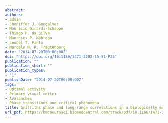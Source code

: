```yaml
---
abstract:
authors:
- admin
- Jheniffer J. Gonçalves
- Mauricio Girardi-Schappo
- Thiago P. da Silva
- Manasses P. Nóbrega
- Leonel T. Pinto
- Marcelo H. R. Tragtenberg
date: "2014-07-20T00:00:00Z"
doi: "https://doi.org/10.1186/1471-2202-15-S1-P23"
publication: ""
publication_short: ""
publication_types:
- "1"
publishDate: "2014-07-20T00:00:00Z"
tags:
- Optimal activity
- Primary visual cortex
- Avalanches
- Phase transitions and critical phenomena
title: Griffiths phase and long-range correlations in a biologically motivated visual cortex model
url_pdf: https://bmcneurosci.biomedcentral.com/track/pdf/10.1186/1471-2202-15-S1-P23
---
```


